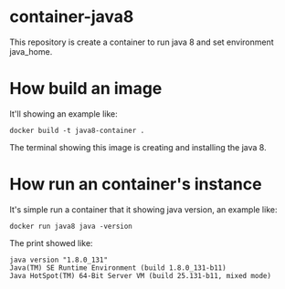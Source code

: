 # container-java8

This repository is create a container to run java 8 and set environment java_home.

# How build an image
It'll showing an example like:

```
docker build -t java8-container .
```
 The terminal showing this image is creating and installing the java 8.
 
 # How run an container's instance
 It's simple run a container that it showing java version, an example like:
```
docker run java8 java -version
```

The print showed like:

```
java version "1.8.0_131" 
Java(TM) SE Runtime Environment (build 1.8.0_131-b11)
Java HotSpot(TM) 64-Bit Server VM (build 25.131-b11, mixed mode)
```
